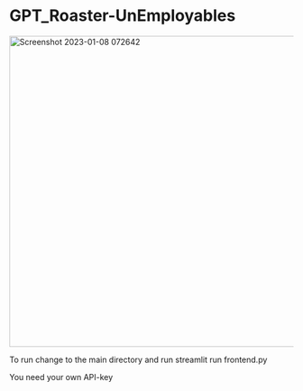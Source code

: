 # GPT_Roaster-UnEmployables
<img width="551" alt="Screenshot 2023-01-08 072642" src="https://user-images.githubusercontent.com/37347053/211222541-c19e4ad5-a2c0-4d77-9754-aef88cc448fc.png">


To run change to the main directory and run streamlit run frontend.py

You need your own API-key
